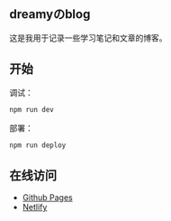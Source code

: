 ## dreamyのblog

这是我用于记录一些学习笔记和文章的博客。

## 开始

调试：
```zsh
npm run dev
```

部署：
```zsh
npm run deploy
```

## 在线访问

- [Github Pages](https://dreamy-xay.github.io/blog/)
- [Netlify](https://blog-dreamy.netlify.app/)